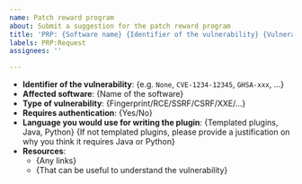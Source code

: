 ```yaml
---
name: Patch reward program
about: Submit a suggestion for the patch reward program
title: 'PRP: {Software name} {Identifier of the vulnerability} {Vulnerability type}'
labels: PRP:Request
assignees: ''

---
```


- **Identifier of the vulnerability**: {e.g. `None`, `CVE-1234-12345`, `GHSA-xxx`, ...}
- **Affected software**: {Name of the software}
- **Type of vulnerability**: {Fingerprint/RCE/SSRF/CSRF/XXE/...}
- **Requires authentication**: {Yes/No}
- **Language you would use for writing the plugin**: {Templated plugins, Java, Python} {If not templated plugins, please provide a justification on why you think it requires Java or Python}
- **Resources**:
  * {Any links}
  * {That can be useful to understand the vulnerability}
